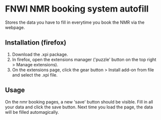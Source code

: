 # FNWI NMR booking system autofill

Stores the data you have to fill in everytime you book the NMR via the webpage.

## Installation (firefox)

1. Download the .xpi package.
2. In firefox, open the extensions manager ('puzzle' button on the top right > Manage extensions).
3. On the extensions page, click the gear button > Install add-on from file and select the .xpi file.

## Usage

On the nmr booking pages, a new 'save' button should be visible. Fill in all your data and click the save button.
Next time you load the page, the data will be filled automagically.


